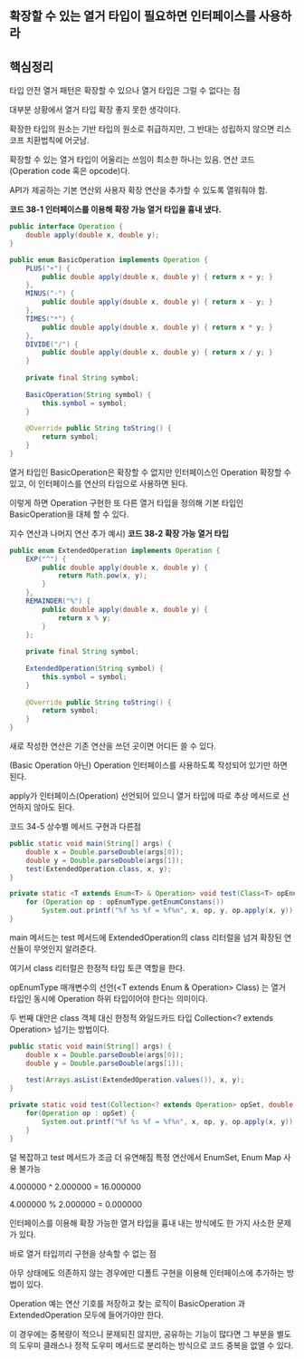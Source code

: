 ## 확장할 수 있는 열거 타입이 필요하면 인터페이스를 사용하라

## **핵심정리**
타입 안전 열거 패턴은 확장할 수 있으나 열거 타입은 그럴 수 없다는 점

대부분 상황에서 열거 타입 확장 좋지 못한 생각이다.

확장한 타입의 원소는 기반 타입의 원소로 취급하지만, 그 반대는 성립하지 않으면 리스코프 치환법칙에 어긋남.

확장할 수 있는 열거 타입이 어울리는 쓰임이 최소한 하나는 있음.
연산 코드 (Operation code 혹은 opcode)다.

API가 제공하는 기본 연산외 사용자 확장 연산을 추가할 수 있도록 열워줘야 함.

**코드 38-1 인터페이스를 이용해 확장 가능 열거 타입을 흉내 냈다.**
```java
public interface Operation {
    double apply(double x, double y);
}

public enum BasicOperation implements Operation {
    PLUS("+") {
        public double apply(double x, double y) { return x + y; }
    }, 
    MINUS("-") {
        public double apply(double x, double y) { return x - y; }
    },
    TIMES("*") {
        public double apply(double x, double y) { return x * y; }
    },
    DIVIDE("/") {
        public double apply(double x, double y) { return x / y; }
    }
    
    private final String symbol;
    
    BasicOperation(String symbol) {
        this.symbol = symbol;
    }
    
    @Override public String toString() {
        return symbol;
    }
}
```

열거 타입인 BasicOperation은 확장할 수 없지만 인터페이스인 Operation 확장할 수 있고, 이 인터페이스를 연산의 타입으로 사용하면 된다.

이렇게 하면 Operation 구현한 또 다른 열거 타입을 정의해 기본 타입인 BasicOperation을 대체 할 수 있다.

지수 연산과 나머지 연산 추가 예시)
**코드 38-2 확장 가능 열거 타입**
```java
public enum ExtendedOperation implements Operation {
    EXP("^") {
        public double apply(double x, double y) {
            return Math.pow(x, y);
        }
    },
    REMAINDER("%") {
        public double apply(double x, double y) {
            return x % y;
        }
    };
    
    private final String symbol;
    
    ExtendedOperation(String symbol) {
        this.symbol = symbol;
    }
    
    @Override public String toString() {
        return symbol;
    }
}
```

새로 작성한 연산은 기존 연산을 쓰던 곳이면 어디든 쓸 수 있다.

(Basic Operation 아닌) Operation 인터페이스를 사용하도록 작성되어 있기만 하면 된다.

apply가 인터페이스(Operation) 선언되어 있으니 열거 타입에 따로 추상 메서드로 선언하지 않아도 된다.

코드 34-5 상수별 메서드 구현과 다른점

```java
public static void main(String[] args) {
    double x = Double.parseDouble(args[0]);
    double y = Double.parseDouble(args[1]);
    test(ExtendedOperation.class, x, y);
}

private static <T extends Enum<T> & Operation> void test(Class<T> opEnumType, double x, double y) {
    for (Operation op : opEnumType.getEnumConstans())
        System.out.printf("%f %s %f = %f%n", x, op, y, op.apply(x, y));
}
```

main 메서드는 test 메서드에 ExtendedOperation의 class 리터럴을 넘겨 확장된 연산들이 무엇인지 알려준다.

여기서 class 리터럴은 한정적 타입 토큰 역할을 한다.

opEnumType 매개변수의 선언(<T extends Enum<T> & Operation> Class<T>) 는 열거 타입인 동시에 Operation 하위 타입이어야 한다는 의미이다.

두 번째 대안은 class 객체 대신 한정적 와일드카드 타입 Collection<? extends Operation> 넘기는 방법이다.
```java
public static void main(String[] args) {
    double x = Double.parseDouble(args[0]);
    double y = Double.parseDouble(args[1]);
    
    test(Arrays.asList(ExtendedOperation.values()), x, y);
}

private static void test(Collection<? extends Operation> opSet, double x, double y) {
    for(Operation op : opSet) {
        System.out.printf("%f %s %f = %f%n", x, op, y, op.apply(x, y));
    }
}
```

덜 복잡하고 test 메서드가 조금 더 유연해짐
특정 연산에서 EnumSet, Enum Map 사용 불가능

4.000000 ^ 2.000000 = 16.000000

4.000000 % 2.000000 = 0.000000

인터페이스를 이용해 확장 가능한 열거 타입을 흉내 내는 방식에도 한 가지 사소한 문제가 있다.

바로 열거 타입끼리 구현을 상속할 수 없는 점

아무 상태에도 의존하지 않는 경우에만 디폴트 구현을 이용해 인터페이스에 추가하는 방법이 있다.

Operation  예는 연산 기호를 저장하고 찾는 로직이 BasicOperation 과 ExtendedOperation 모두에 들어가야만 한다.

이 경우에는 중복량이 적으니 문제되진 않지만, 공유하는 기능이 많다면 그 부분을 별도의 도우미 클래스나 정적 도우미 메서드로 분리하는 방식으로 코드 중복을 없앨 수 있다.


